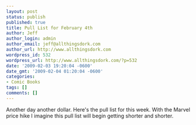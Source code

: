 ```yaml
---
layout: post
status: publish
published: true
title: Pull List for February 4th
author: Jeff
author_login: admin
author_email: jeff@allthingsdork.com
author_url: http://www.allthingsdork.com
wordpress_id: 532
wordpress_url: http://www.allthingsdork.com/?p=532
date: '2009-02-03 19:20:04 -0600'
date_gmt: '2009-02-04 01:20:04 -0600'
categories:
- Comic Books
tags: []
comments: []
---
```

<p>Another day another dollar. Here's the pull list for this week. With the Marvel price hike I imagine this pull list will begin getting shorter and shorter.</p>
<p><script type="text/javascript" src="http://www.comixology.com/js/pulllist/b3238817646c56c2e080ece12eb01809.js?date=2009-02-04"></script></p>
